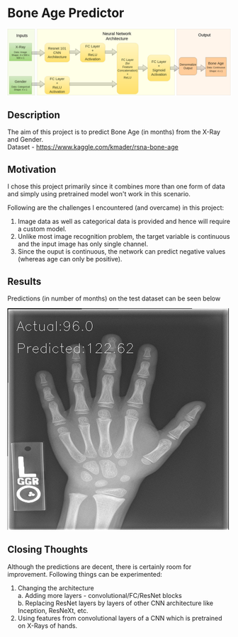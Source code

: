 # Bone Age Predictor

![alt text](images/flowchart.png)

## Description
The aim of this project is to predict Bone Age (in months) from the X-Ray and Gender.<br>
Dataset - https://www.kaggle.com/kmader/rsna-bone-age

## Motivation
I chose this project primarily since it combines more than one form of data and simply using pretrained model won't work in this scenario.

Following are the challenges I encountered (and overcame) in this project:
1. Image data as well as categorical data is provided and hence will require a custom model.
2. Unlike most image recognition problem, the target variable is continuous and the input image has only single channel.
3. Since the ouput is continuous, the network can predict negative values (whereas age can only be positive).

## Results
Predictions (in number of months) on the test dataset can be seen below

![alt text](images/pred_on_test.gif)

## Closing Thoughts
Although the predictions are decent, there is certainly room for improvement. 
Following things can be experimented: <br>
1. Changing the architecture <br>
  a. Adding more layers - convolutional/FC/ResNet blocks <br>
  b. Replacing ResNet layers by layers of other CNN architecture like Inception, ResNeXt, etc. <br>
2. Using features from convolutional layers of a CNN which is pretrained on X-Rays of hands. 


